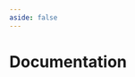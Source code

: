 ```yaml
---
aside: false
---
```


<script setup>
import DocumentationOverview from './components/DocumentationOverview.vue'
</script>

# Documentation

<DocumentationOverview />
